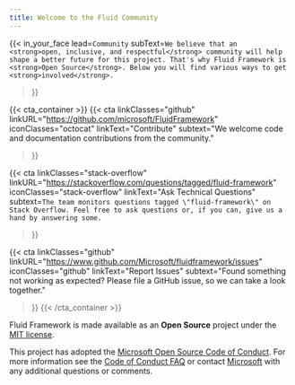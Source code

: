 ```yaml
---
title: Welcome to the Fluid Community
---
```


{{< in_your_face
    lead=`Community`
    subText=`We believe that an <strong>open, inclusive, and respectful</strong> community will help shape a better
        future for this project. That's why Fluid Framework is <strong>Open Source</strong>. Below you will find various
        ways to get <strong>involved</strong>.`
>}}

{{< cta_container  >}}
  {{< cta
    linkClasses="github"
    linkURL="https://github.com/microsoft/FluidFramework"
    iconClasses="octocat"
    linkText="Contribute"
    subtext="We welcome code and documentation contributions from the community."
  >}}

  {{< cta
    linkClasses="stack-overflow"
    linkURL="https://stackoverflow.com/questions/tagged/fluid-framework"
    iconClasses="stack-overflow"
    linkText="Ask Technical Questions"
    subtext=`The team monitors questions tagged \"fluid-framework\" on Stack Overflow. Feel free to ask questions or,
        if you can, give us a hand by answering some.`
  >}}

  {{< cta
    linkClasses="github"
    linkURL="https://www.github.com/Microsoft/fluidframework/issues"
    iconClasses="github"
    linkText="Report Issues"
    subtext="Found something not working as expected? Please file a GitHub issue, so we can take a look together."
  >}}
{{< /cta_container  >}}

<div class="omt">
<div class="container">
<div class="row">
<div class="col-sm-12 col-xs-12 no-gutters">

Fluid Framework is made available as an **Open Source** project under
the [MIT license](https://github.com/microsoft/FluidFramework/blob/main/LICENSE).

This project has adopted the [Microsoft Open Source Code of
Conduct](https://opensource.microsoft.com/codeofconduct/).
For more information see the [Code of Conduct
FAQ](https://opensource.microsoft.com/codeofconduct/faq/) or
contact [Microsoft](mailto:opencode@microsoft.com)
with any additional questions or comments.

</div>
</div>
</div>
</div>
